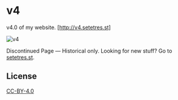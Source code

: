 v4
==

v4.0 of my website. [http://v4.setetres.st]

![v4](http://files.setetres.st/img/v4-desktop.png?v=1&raw=true)

Discontinued Page &#8212; Historical only. Looking for new stuff? Go to [setetres.st].

License
-------

[CC-BY-4.0]

[setetres.st]: http://setetres.st
[http://v4.setetres.st]: http://v4.setetres.st
[CC-BY-4.0]: http://creativecommons.org/licenses/by/4.0
